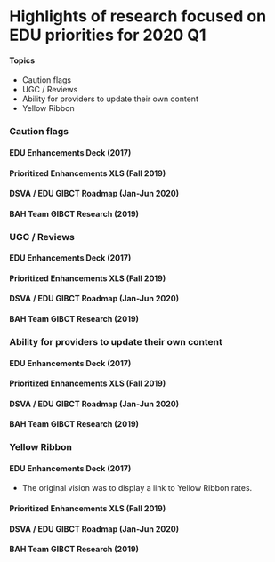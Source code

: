 # Highlights of research focused on EDU priorities for 2020 Q1

#### Topics
* Caution flags
* UGC / Reviews
* Ability for providers to update their own content
* Yellow Ribbon


### Caution flags

#### EDU Enhancements Deck (2017)

#### Prioritized Enhancements XLS (Fall 2019)

#### DSVA / EDU GIBCT Roadmap (Jan-Jun 2020)

#### BAH Team GIBCT Research (2019)

### UGC / Reviews

#### EDU Enhancements Deck (2017)

#### Prioritized Enhancements XLS (Fall 2019)

#### DSVA / EDU GIBCT Roadmap (Jan-Jun 2020)

#### BAH Team GIBCT Research (2019)


### Ability for providers to update their own content

#### EDU Enhancements Deck (2017)

#### Prioritized Enhancements XLS (Fall 2019)

#### DSVA / EDU GIBCT Roadmap (Jan-Jun 2020)

#### BAH Team GIBCT Research (2019)


### Yellow Ribbon

#### EDU Enhancements Deck (2017)
* The original vision was to display a link to Yellow Ribbon rates.

#### Prioritized Enhancements XLS (Fall 2019)

#### DSVA / EDU GIBCT Roadmap (Jan-Jun 2020)

#### BAH Team GIBCT Research (2019)
